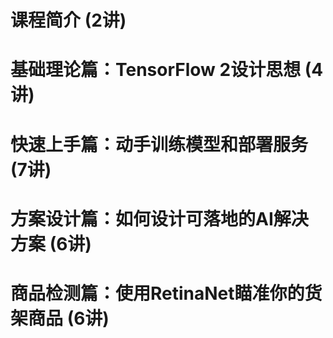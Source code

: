 # 课程简介 (2讲)

# 基础理论篇：TensorFlow 2设计思想 (4讲)

# 快速上手篇：动⼿训练模型和部署服务 (7讲)

# 方案设计篇：如何设计可落地的AI解决方案 (6讲)

# 商品检测篇：使用RetinaNet瞄准你的货架商品 (6讲)

